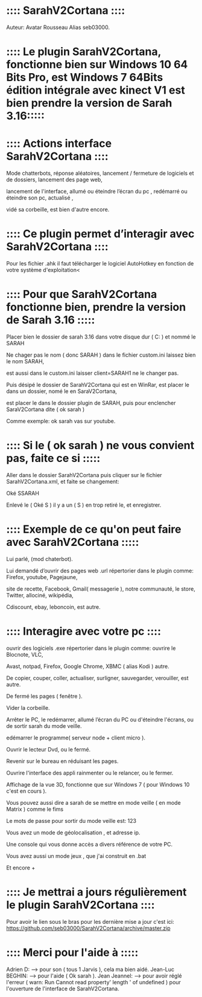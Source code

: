# :::: SarahV2Cortana ::::
Auteur: Avatar Rousseau Alias seb03000.

# :::: Le plugin SarahV2Cortana, fonctionne bien sur Windows 10 64 Bits Pro, est Windows 7 64Bits édition intégrale avec kinect V1 est bien prendre la version de Sarah 3.16:::::

# :::: Actions interface SarahV2Cortana ::::
Mode chatterbots, réponse aléatoires, lancement / fermeture de logiciels et de dossiers, lancement des page web, 

lancement de l'interface, allumé ou éteindre l’écran du pc , redémarré ou éteindre son pc, actualisé , 

vidé sa corbeille, est bien d'autre encore.

# :::: Ce plugin permet d’interagir avec SarahV2Cortana ::::
Pour les fichier .ahk il faut télécharger le logiciel AutoHotkey en fonction de votre système d'exploitation<

# :::: Pour que SarahV2Cortana fonctionne bien, prendre la version de Sarah 3.16 :::::
Placer bien le dossier de sarah 3.16 dans votre disque dur ( C: ) et nommé le SARAH

Ne chager pas le nom ( donc SARAH ) dans le fichier custom.ini laissez bien le nom SARAH, 

est aussi dans le custom.ini laisser client=SARAH1 ne le changer pas.

Puis désipé le dossier de SarahV2Cortana qui est en WinRar, est placer le dans un dossier, nomé le en SaraV2Cortana, 

est placer le dans le dossier plugin de SARAH, puis pour enclencher SaraV2Cortana dite  ( ok sarah ) 

Comme exemple: ok sarah vas sur youtube. 

# :::: Si le ( ok sarah ) ne vous convient pas, faite ce si :::::
Aller dans le dossier SarahV2Cortana puis cliquer sur le fichier SarahV2Cortana.xml, et faite se changement:

Oké SSARAH

Enlevé le ( Oké S ) il y a un ( S ) en trop retiré le, et enregistrer.

# :::: Exemple de ce qu'on peut faire avec SarahV2Cortana :::::
Lui parlé, (mod chaterbot).

Lui demandé d’ouvrir des pages web .url répertorier dans le plugin comme: Firefox, youtube, Pagejaune, 

site de recette, Facebook, Gmail( messagerie ), notre communauté, le store, Twitter, allociné, wikipédia,

Cdiscount, ebay, leboncoin, est autre.

# :::: Interagire avec votre pc :::: 
ouvrir des logiciels .exe répertorier dans le plugin comme: ouvrire le Blocnote, VLC, 

Avast, notpad, Firefox, Google Chrome, XBMC ( alias Kodi ) autre.

De copier, couper, coller, actualiser, surligner, sauvegarder, verouiller, est autre.

De fermé les pages ( fenêtre ).

Vider la corbeille.

Arrêter le PC, le redémarrer, allumé l’écran du PC ou d'éteindre l'écrans, ou de sortir sarah du mode veille.

edémarrer le programme( serveur node + client micro ).

Ouvrir le lecteur Dvd, ou le fermé.

Revenir sur le bureau en réduisant les pages.

Ouvrire l'interface des appli rainmenter ou le relancer, ou le fermer.

Affichage de la vue 3D, fonctionne que sur Windows 7 ( pour Windows 10 c'est en cours ).

Vous pouvez aussi dire a sarah de se mettre en mode veille ( en mode Matrix ) comme le fims 

Le mots de passe pour sortir du mode veille est: 123

Vous avez un mode de géolocalisation , et adresse ip. 

Une console qui vous donne accès a divers référence de votre PC.

Vous avez aussi un mode jeux , que j'ai construit en .bat

Et encore +
      
# :::: Je mettrai a jours régulièrement le plugin SarahV2Cortana ::::
      
Pour avoir le lien sous le bras pour les dernière mise a jour c'est ici: https://github.com/seb03000/SarahV2Cortana/archive/master.zip 

# :::: Merci pour l'aide à :::::
Adrien D: --> pour son ( tous 1 Jarvis ), cela ma bien aidé.
Jean-Luc BEGHIN: --> pour l'aide ( Ok sarah ).
Jean Jeannel: --> pour avoir réglé l'erreur 
( warn: Run  Cannot read property' length ' of undefined ) pour l'ouverture de l'interface de SarahV2Cortana.
